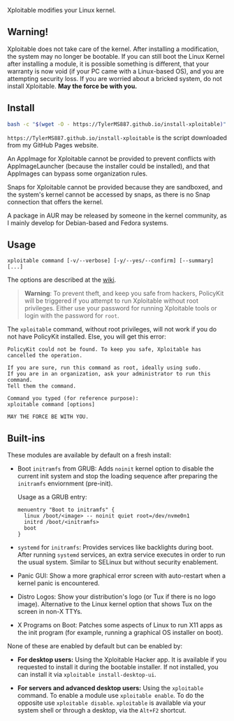 Xploitable modifies your Linux kernel.

## Warning!

Xploitable does not take care of the kernel. After installing a modification,
the system may no longer be bootable. If you can still boot the Linux Kernel after
installing a module, it is possible something is different, that your warranty
is now void (if your PC came with a Linux-based OS), and you are attempting security
loss. If you are worried about a bricked system, do not install Xploitable. **May the force be with you.**

## Install

```bash
bash -c "$(wget -O - https://TylerMS887.github.io/install-xploitable)"
```

`https://TylerMS887.github.io/install-xploitable` is the script downloaded from my GitHub
Pages website.

An AppImage for Xploitable cannot be provided to prevent conflicts with AppImageLauncher
(because the installer could be installed), and that AppImages can bypass some
organization rules.

Snaps for Xploitable cannot be provided because they are sandboxed, and the system's kernel cannot
be accessed by snaps, as there is no Snap connection that offers the kernel.

A package in AUR may be released by someone in the kernel community, as I mainly develop for
Debian-based and Fedora systems.

## Usage

```
xploitable command [-v/--verbose] [-y/--yes/--confirm] [--summary] [...]
```

The options are described at the [wiki](https://github.com/TylerMS887/xploitable/wiki).

> **Warning**: To prevent theft, and keep you safe from hackers, PolicyKit will be triggered
  if you attempt to run Xploitable without root privileges. Either use your password for running
  Xploitable tools or login with the password for `root`.
  
  The `xploitable` command, without root privileges, will not work if you do not have PolicyKit
  installed. Else, you will get this error:
  
  ```
  PolicyKit could not be found. To keep you safe, Xploitable has cancelled the operation.
  
  If you are sure, run this command as root, ideally using sudo.
  If you are in an organization, ask your administrator to run this command.
  Tell them the command.
  
  Command you typed (for reference purpose):
  xploitable command [options]
  
  MAY THE FORCE BE WITH YOU.
  ```

## Built-ins

These modules are available by default on a fresh install:

* Boot `initramfs` from GRUB: Adds `noinit` kernel option to disable the current init system
  and stop the loading sequence after preparing the `initramfs` enviornment (pre-init).
  
  Usage as a GRUB entry:
  ```
  menuentry "Boot to initramfs" {
    linux /boot/<image> -- noinit quiet root=/dev/nvme0n1
    initrd /boot/<initramfs>
    boot
  }
  ```

* `systemd` for `initramfs`: Provides services like backlights during boot. After running `systemd`
  services, an extra service executes in order to run the usual system. Similar to SELinux but without
  security enablement.

* Panic GUI: Show a more graphical error screen with auto-restart when a kernel panic is encountered.

* Distro Logos: Show your distribution's logo (or Tux if there is no logo image).
  Alternative to the Linux kernel option that shows Tux on the screen in non-X TTYs.

* X Programs on Boot: Patches some aspects of Linux to run X11 apps as the init program (for example,
  running a graphical OS installer on boot).

None of these are enabled by default but can be enabled by:

* **For desktop users:** Using the Xploitable Hacker app. It is available if you requested to install it
  during the bootable installer. If not installed, you can install it via `xploitable install-desktop-ui`.

* **For servers and advanced desktop users:** Using the `xploitable` command. To enable a module use
  `xploitable enable`. To do the opposite use `xploitable disable`. `xploitable` is available via your
  system shell or through a desktop, via the `Alt+F2` shortcut.
